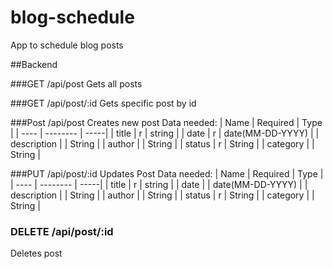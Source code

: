 # blog-schedule
App to schedule blog posts

##Backend

###GET /api/post
Gets all posts

###GET /api/post/:id
Gets specific post by id

###Post /api/post
Creates new post
Data needed:
| Name | Required | Type |
| ----  | -------- | -----|
| title | r | string |
| date | r | date(MM-DD-YYYY) |
| description |  | String |
| author |  | String |
| status | r | String |
| category |  | String |

###PUT /api/post/:id
Updates Post
Data needed:
| Name | Required | Type |
| ----  | -------- | -----|
| title | r | string |
| date |  | date(MM-DD-YYYY) |
| description |  | String |
| author |  | String |
| status | r | String |
| category |  | String |

### DELETE /api/post/:id
Deletes post